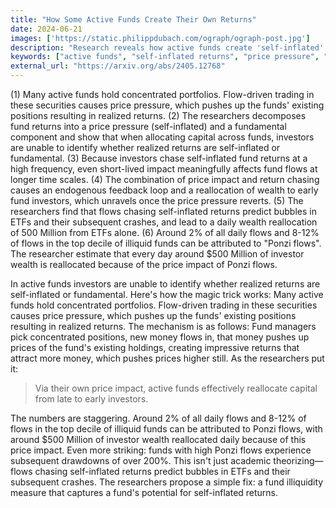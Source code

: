 ```yaml
---
title: "How Some Active Funds Create Their Own Returns"
date: 2024-06-21
images: ['https://static.philippdubach.com/ograph/ograph-post.jpg']
description: "Research reveals how active funds create 'self-inflated' returns through concentrated portfolios and flow-driven trading that pushes up existing positions, creating a Ponzi-like feedback loop that reallocates $500 million daily from late to early investors."
keywords: ["active funds", "self-inflated returns", "price pressure", "concentrated portfolios", "flow-driven trading", "Ponzi flows", "fund illiquidity", "ETF bubbles", "return chasing", "price impact", "fund flows", "wealth reallocation", "investment drawdowns", "fund performance", "market liquidity"]
external_url: "https://arxiv.org/abs/2405.12768"
---
```


(1) Many active funds hold concentrated portfolios. Flow-driven trading in these securities causes price pressure, which pushes up the funds' existing positions resulting in realized returns.
(2) The researchers decomposes fund returns into a price pressure (self-inflated) and a fundamental component and show that when allocating capital across funds, investors are unable to identify whether realized returns are self-inflated or fundamental.
(3) Because investors chase self-inflated fund returns at a high frequency, even short-lived impact meaningfully affects fund flows at longer time scales.
(4) The combination of price impact and return chasing causes an endogenous feedback loop and a reallocation of wealth to early fund investors, which unravels once the price pressure reverts.
(5) The researchers find that flows chasing self-inflated returns predict bubbles in ETFs and their subsequent crashes, and lead to a daily wealth reallocation of 500 Million from ETFs alone.
(6) Around 2% of all daily flows and 8-12% of flows in the top decile of illiquid funds can be attributed to "Ponzi flows". The researcher estimate that every day around $500 Million of investor wealth is reallocated because of the price impact of Ponzi flows.

In active funds  investors are unable to identify whether realized returns are self-inflated or fundamental. Here's how the magic trick works: Many active funds hold concentrated portfolios. Flow-driven trading in these securities causes price pressure, which pushes up the funds' existing positions resulting in realized returns.
The mechanism is as follows: Fund managers pick concentrated positions, new money flows in, that money pushes up prices of the fund's existing holdings, creating impressive returns that attract more money, which pushes prices higher still. As the researchers put it:

>Via their own price impact, active funds effectively reallocate capital from late to early investors.

The numbers are staggering. Around 2% of all daily flows and 8-12% of flows in the top decile of illiquid funds can be attributed to Ponzi flows, with around $500 Million of investor wealth reallocated daily because of this price impact. Even more striking: funds with high Ponzi flows experience subsequent drawdowns of over 200%.
This isn't just academic theorizing—flows chasing self-inflated returns predict bubbles in ETFs and their subsequent crashes. The researchers propose a simple fix: a fund illiquidity measure that captures a fund's potential for self-inflated returns.
